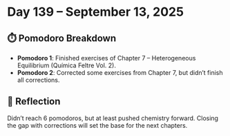 # Day 139 – September 13, 2025

## ⏱️ Pomodoro Breakdown
- **Pomodoro 1**: Finished exercises of Chapter 7 – Heterogeneous Equilibrium (Química Feltre Vol. 2).  
- **Pomodoro 2**: Corrected some exercises from Chapter 7, but didn’t finish all corrections.  

## 💬 Reflection
Didn’t reach 6 pomodoros, but at least pushed chemistry forward. Closing the gap with corrections will set the base for the next chapters.
